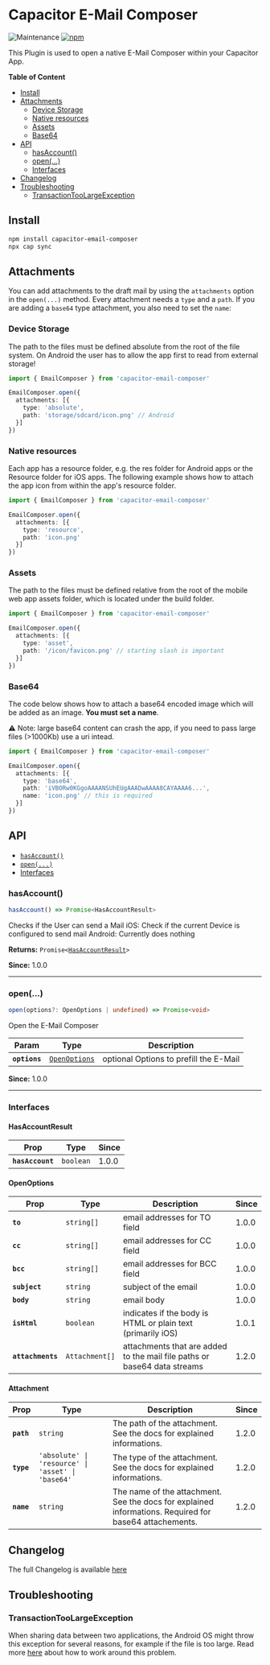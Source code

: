 # Capacitor E-Mail Composer

![Maintenance](https://img.shields.io/maintenance/yes/2025)
[![npm](https://img.shields.io/npm/v/capacitor-email-composer)](https://www.npmjs.com/package/capacitor-email-composer)

This Plugin is used to open a native E-Mail Composer within your Capacitor App.

<!-- START doctoc generated TOC please keep comment here to allow auto update -->
<!-- DON'T EDIT THIS SECTION, INSTEAD RE-RUN doctoc TO UPDATE -->
**Table of Content**

- [Install](#install)
- [Attachments](#attachments)
  - [Device Storage](#device-storage)
  - [Native resources](#native-resources)
  - [Assets](#assets)
  - [Base64](#base64)
- [API](#api)
  - [hasAccount()](#hasaccount)
  - [open(...)](#open)
  - [Interfaces](#interfaces)
- [Changelog](#changelog)
- [Troubleshooting](#troubleshooting)
  - [TransactionTooLargeException](#transactiontoolargeexception)

<!-- END doctoc generated TOC please keep comment here to allow auto update -->

## Install

```bash
npm install capacitor-email-composer
npx cap sync
```

## Attachments

You can add attachments to the draft mail by using the `attachments` option in the `open(...)` method.
Every attachment needs a `type` and a `path`. If you are adding a `base64` type attachment, you also need to set the `name`:

### Device Storage

The path to the files must be defined absolute from the root of the file system. On Android the user has to allow the app first to read from external storage!

```ts
import { EmailComposer } from 'capacitor-email-composer'

EmailComposer.open({
  attachments: [{
    type: 'absolute',
    path: 'storage/sdcard/icon.png' // Android
  }]
})
```

### Native resources

Each app has a resource folder, e.g. the res folder for Android apps or the Resource folder for iOS apps. The following example shows how to attach the app icon from within the app's resource folder.

```ts
import { EmailComposer } from 'capacitor-email-composer'

EmailComposer.open({
  attachments: [{
    type: 'resource',
    path: 'icon.png'
  }]
})
```

### Assets

The path to the files must be defined relative from the root of the mobile web app assets folder, which is located under the build folder.

```ts
import { EmailComposer } from 'capacitor-email-composer'

EmailComposer.open({
  attachments: [{
    type: 'asset',
    path: '/icon/favicon.png' // starting slash is important
  }]
})
```

### Base64

The code below shows how to attach a base64 encoded image which will be added as an image. **You must set a name**.

⚠️ Note: large base64 content can crash the app, if you need to pass large files (>1000Kb) use a uri intead.

```ts
import { EmailComposer } from 'capacitor-email-composer'

EmailComposer.open({
  attachments: [{
    type: 'base64',
    path: 'iVBORw0KGgoAAAANSUhEUgAAADwAAAA8CAYAAAA6...',
    name: 'icon.png' // this is required
  }]
})
```

## API

<docgen-index>

* [`hasAccount()`](#hasaccount)
* [`open(...)`](#open)
* [Interfaces](#interfaces)

</docgen-index>

<docgen-api>
<!--Update the source file JSDoc comments and rerun docgen to update the docs below-->

### hasAccount()

```typescript
hasAccount() => Promise<HasAccountResult>
```

Checks if the User can send a Mail
iOS: Check if the current Device is configured to send mail
Android: Currently does nothing

**Returns:** <code>Promise&lt;<a href="#hasaccountresult">HasAccountResult</a>&gt;</code>

**Since:** 1.0.0

--------------------


### open(...)

```typescript
open(options?: OpenOptions | undefined) => Promise<void>
```

Open the E-Mail Composer

| Param         | Type                                                | Description                            |
| ------------- | --------------------------------------------------- | -------------------------------------- |
| **`options`** | <code><a href="#openoptions">OpenOptions</a></code> | optional Options to prefill the E-Mail |

**Since:** 1.0.0

--------------------


### Interfaces


#### HasAccountResult

| Prop             | Type                 | Since |
| ---------------- | -------------------- | ----- |
| **`hasAccount`** | <code>boolean</code> | 1.0.0 |


#### OpenOptions

| Prop              | Type                      | Description                                                              | Since |
| ----------------- | ------------------------- | ------------------------------------------------------------------------ | ----- |
| **`to`**          | <code>string[]</code>     | email addresses for TO field                                             | 1.0.0 |
| **`cc`**          | <code>string[]</code>     | email addresses for CC field                                             | 1.0.0 |
| **`bcc`**         | <code>string[]</code>     | email addresses for BCC field                                            | 1.0.0 |
| **`subject`**     | <code>string</code>       | subject of the email                                                     | 1.0.0 |
| **`body`**        | <code>string</code>       | email body                                                               | 1.0.0 |
| **`isHtml`**      | <code>boolean</code>      | indicates if the body is HTML or plain text (primarily iOS)              | 1.0.1 |
| **`attachments`** | <code>Attachment[]</code> | attachments that are added to the mail file paths or base64 data streams | 1.2.0 |


#### Attachment

| Prop       | Type                                                         | Description                                                                                            | Since |
| ---------- | ------------------------------------------------------------ | ------------------------------------------------------------------------------------------------------ | ----- |
| **`path`** | <code>string</code>                                          | The path of the attachment. See the docs for explained informations.                                   | 1.2.0 |
| **`type`** | <code>'absolute' \| 'resource' \| 'asset' \| 'base64'</code> | The type of the attachment. See the docs for explained informations.                                   | 1.2.0 |
| **`name`** | <code>string</code>                                          | The name of the attachment. See the docs for explained informations. Required for base64 attachements. | 1.2.0 |

</docgen-api>

## Changelog

The full Changelog is available [here](CHANGELOG.md)

## Troubleshooting

### TransactionTooLargeException

When sharing data between two applications, the Android OS might throw this exception for several reasons, for example if the file is too large.
Read more [here](https://github.com/EinfachHans/capacitor-email-composer/issues/19#issuecomment-1786087158) about how to work around this problem.

